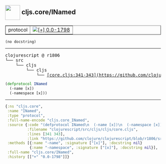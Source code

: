 ## <img width="48px" valign="middle" src="http://i.imgur.com/Hi20huC.png"> cljs.core/INamed

 <table border="1">
<tr>
<td>protocol</td>
<td><a href="https://github.com/cljsinfo/api-refs/tree/0.0-1798"><img valign="middle" alt="[+] 0.0-1798" src="https://img.shields.io/badge/+-0.0--1798-lightgrey.svg"></a> </td>
</tr>
</table>

 <samp>
</samp>

```
(no docstring)
```

---

 <pre>
clojurescript @ r1806
└── src
    └── cljs
        └── cljs
            └── <ins>[core.cljs:341-343](https://github.com/clojure/clojurescript/blob/r1806/src/cljs/cljs/core.cljs#L341-L343)</ins>
</pre>

```clj
(defprotocol INamed
  (-name [x])
  (-namespace [x]))
```


---

```clj
{:ns "cljs.core",
 :name "INamed",
 :type "protocol",
 :full-name-encode "cljs.core_INamed",
 :source {:code "(defprotocol INamed\n  (-name [x])\n  (-namespace [x]))",
          :filename "clojurescript/src/cljs/cljs/core.cljs",
          :lines [341 343],
          :link "https://github.com/clojure/clojurescript/blob/r1806/src/cljs/cljs/core.cljs#L341-L343"},
 :methods [{:name "-name", :signature ["[x]"], :docstring nil}
           {:name "-namespace", :signature ["[x]"], :docstring nil}],
 :full-name "cljs.core/INamed",
 :history [["+" "0.0-1798"]]}

```
